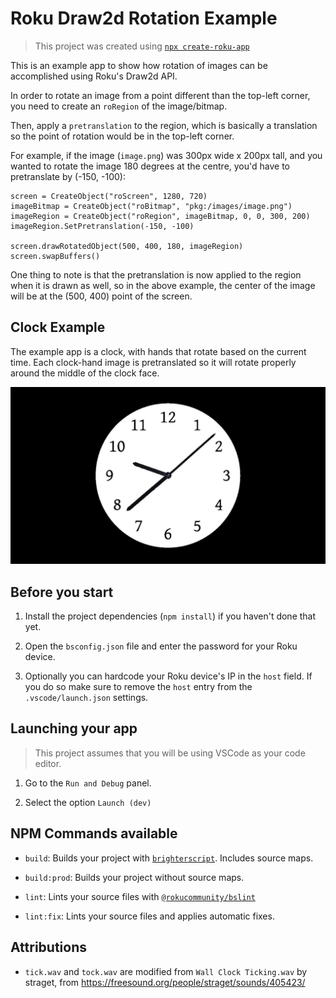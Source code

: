# Roku Draw2d Rotation Example

> This project was created using [`npx create-roku-app`](https://github.com/haystacknews/create-roku-app)

This is an example app to show how rotation of images can be accomplished using Roku's Draw2d API.

In order to rotate an image from a point different than the top-left corner, you need to create an `roRegion` of the image/bitmap.

Then, apply a `pretranslation` to the region, which is basically a translation so the point of rotation would be in the top-left corner.

For example, if the image (`image.png`) was 300px wide x 200px tall, and you wanted to rotate the image 180 degrees at the centre, you'd have to pretranslate by (-150, -100):

```brs
screen = CreateObject("roScreen", 1280, 720)
imageBitmap = CreateObject("roBitmap", "pkg:/images/image.png")
imageRegion = CreateObject("roRegion", imageBitmap, 0, 0, 300, 200)
imageRegion.SetPretranslation(-150, -100)

screen.drawRotatedObject(500, 400, 180, imageRegion)
screen.swapBuffers()
```

One thing to note is that the pretranslation is now applied to the region when it is drawn as well, so in the above example, the center of the image will be at the (500, 400) point of the screen.

## Clock Example

The example app is a clock, with hands that rotate based on the current time. Each clock-hand image is pretranslated so it will rotate properly around the middle of the clock face.

![Clock Example](./docs/clock-example.jpg)

## Before you start

1. Install the project dependencies (`npm install`) if you haven't done that yet.

1. Open the `bsconfig.json` file and enter the password for your Roku device.

1. Optionally you can hardcode your Roku device's IP in the `host` field. If you do so make sure to remove the `host` entry from the `.vscode/launch.json` settings.

## Launching your app

> This project assumes that you will be using VSCode as your code editor.

1. Go to the `Run and Debug` panel.

1. Select the option `Launch (dev)`

## NPM Commands available

- `build`: Builds your project with [`brighterscript`](https://github.com/rokucommunity/brighterscript). Includes source maps.

- `build:prod`: Builds your project without source maps.

- `lint`: Lints your source files with [`@rokucommunity/bslint`](https://github.com/rokucommunity/bslint)

- `lint:fix`: Lints your source files and applies automatic fixes.

## Attributions

- `tick.wav` and `tock.wav` are modified from `Wall Clock Ticking.wav` by straget, from https://freesound.org/people/straget/sounds/405423/
